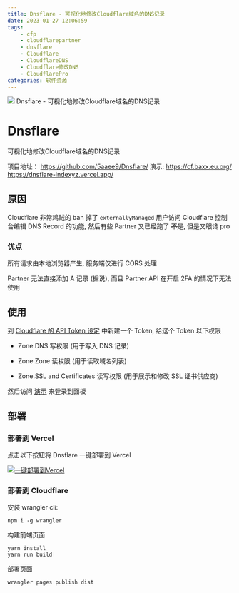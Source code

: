 ```yaml
---
title: Dnsflare - 可视化地修改Cloudflare域名的DNS记录
date: 2023-01-27 12:06:59
tags:
	- cfp
	- cloudflarepartner
	- dnsflare
	- Cloudflare
	- CloudflareDNS
	- Cloudflare修改DNS
	- CloudflarePro
categories: 软件资源
---
```

![](https://img.baxx.eu.org/202301272228410.png)
Dnsflare - 可视化地修改Cloudflare域名的DNS记录
<!--more-->
# Dnsflare

可视化地修改Cloudflare域名的DNS记录

项目地址：
https://github.com/5aaee9/Dnsflare/
演示:
https://cf.baxx.eu.org/
https://dnsflare-indexyz.vercel.app/

## 原因
Cloudflare 非常鸡贼的 ban 掉了 `externallyManaged` 用户访问 Cloudflare 控制台编辑 DNS Record 的功能, 然后有些 Partner 又已经跑了 ~~不是~~, 但是又眼馋 pro

### 优点
所有请求由本地浏览器产生, 服务端仅进行 CORS 处理

Partner 无法直接添加 A 记录 (据说), 而且 Partner API 在开启 2FA 的情况下无法使用

## 使用
到 [Cloudflare 的 API Token 设定](https://dash.cloudflare.com/profile/api-tokens) 中新建一个 Token, 给这个 Token 以下权限

- Zone.DNS 写权限 (用于写入 DNS 记录)
- Zone.Zone 读权限 (用于读取域名列表)

- Zone.SSL and Certificates 读写权限 (用于展示和修改 SSL 证书供应商)

然后访问 [演示](https://dnsflare-indexyz.vercel.app) 来登录到面板
## 部署

### 部署到 Vercel
点击以下按钮将 Dnsflare 一键部署到 Vercel

[![一键部署到Vercel](https://vercel.com/button)](https://vercel.com/import/project?template=https://github.com/5aaee9/Dnsflare/)

### 部署到 Cloudflare

安装 wrangler cli:

```
npm i -g wrangler
```

构建前端页面

```
yarn install
yarn run build
```

部署页面

```
wrangler pages publish dist
```

